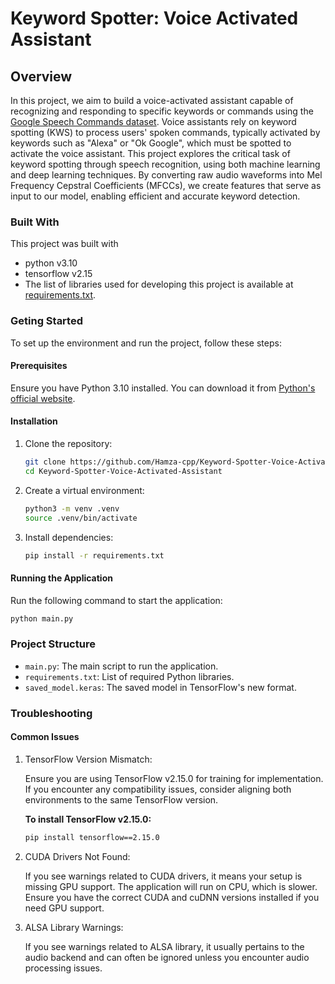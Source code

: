 # **Keyword Spotter: Voice Activated Assistant**

## **Overview**

In this project, we aim to build a voice-activated assistant capable of recognizing and responding to specific keywords or commands using the [Google Speech Commands dataset](https://www.tensorflow.org/datasets/catalog/speech_commands). Voice assistants rely on keyword spotting (KWS) to process users' spoken commands, typically activated by keywords such as "Alexa" or "Ok Google", which must be spotted to activate the voice assistant. This project explores the critical task of keyword spotting through speech recognition, using both machine learning and deep learning techniques. By converting raw audio waveforms into Mel Frequency Cepstral Coefficients (MFCCs), we create features that serve as input to our model, enabling efficient and accurate keyword detection.

### Built With

This project was built with

* python v3.10
* tensorflow v2.15
* The list of libraries used for developing this project is available at [requirements.txt](requirements.txt).

### Geting Started

To set up the environment and run the project, follow these steps:

#### Prerequisites

Ensure you have Python 3.10 installed. You can download it from [Python's official website](https://www.python.org/downloads/).

#### Installation

1. Clone the repository:

    ```bash
    git clone https://github.com/Hamza-cpp/Keyword-Spotter-Voice-Activated-Assistant.git
    cd Keyword-Spotter-Voice-Activated-Assistant
    ```

2. Create a virtual environment:

    ```bash
    python3 -m venv .venv
    source .venv/bin/activate
    ```

3. Install dependencies:

    ```bash
    pip install -r requirements.txt
    ```

#### Running the Application

Run the following command to start the application:

```bash
python main.py
```

### Project Structure

* `main.py`: The main script to run the application.
* `requirements.txt`: List of required Python libraries.
* `saved_model.keras`: The saved model in TensorFlow's new format.

### Troubleshooting

#### Common Issues

1. TensorFlow Version Mismatch:

    Ensure you are using TensorFlow v2.15.0 for training for implementation. If you encounter any compatibility issues, consider aligning both environments to the same TensorFlow version.

    **To install TensorFlow v2.15.0:**

    ```bash
    pip install tensorflow==2.15.0
    ```

2. CUDA Drivers Not Found:

    If you see warnings related to CUDA drivers, it means your setup is missing GPU support. The application will run on CPU, which is slower. Ensure you have the correct CUDA and cuDNN versions installed if you need GPU support.
3. ALSA Library Warnings:

    If you see warnings related to ALSA library, it usually pertains to the audio backend and can often be ignored unless you encounter audio processing issues.
